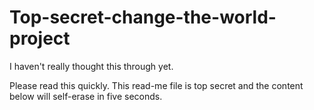 # Top-secret-change-the-world-project
I haven't really thought this through yet.

Please read this quickly. This read-me file is top secret and the content below will self-erase in five seconds.




































































































































































































